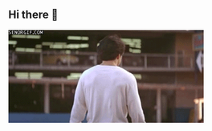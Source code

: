 ## Hi there 👋


<img src="https://github.com/gatengard/gatengard/blob/main/vgif-ru-%D0%9F%D0%B0%D0%BB%D0%B5%D1%86%20%D0%B2%D0%B2%D0%B5%D1%80%D1%85%20%D0%BE%D1%82%20%D0%94%D0%B6%D0%B5%D0%BA%D0%B8%20%D0%A7%D0%B0%D0%BD%D0%B0.gif">

